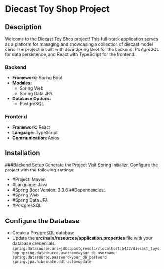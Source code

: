 # Diecast Toy Shop Project

## Description
Welcome to the Diecast Toy Shop project! This full-stack application serves as a platform for managing and showcasing a collection of diecast model cars. The project is built with Java Spring Boot for the backend, PostgreSQL for data persistence, and React with TypeScript for the frontend.

### Backend 
- **Framework:** Spring Boot
- **Modules:** 
  - Spring Web
  - Spring Data JPA
- **Database Options:** 
  - PostgreSQL


### Frontend
- **Framework:** React
- **Language:** TypeScript
- **Communication**: Axios

## Installation
###Backend Setup
Generate the Project
Visit Spring Initializr.
Configure the project with the following settings:
- #Project: Maven
- #Language: Java
- #Spring Boot Version: 3.3.6 
  ##Dependencies:
- #Spring Web
- #Spring Data JPA
- #PostgresSQL

## Configure the Database
- Create a PostgreSQL database 
- Update the **src/main/resources/application.properties** file with your database credentials: 
`spring.datasource.url=jdbc:postgresql://localhost:5432/diecast_toyshop
spring.datasource.username=your_db_username
spring.datasource.password=your_db_password
spring.jpa.hibernate.ddl-auto=update`
